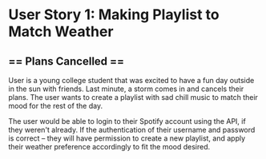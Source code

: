 # User Story 1: Making Playlist to Match Weather
## == Plans Cancelled ==
User is a young college student that was excited to have a fun day outside in the sun with friends. Last minute, a storm comes in and cancels their plans. The user wants to create a playlist with sad chill music to match their mood for the rest of the day.

The user would be able to login to their Spotify account using the API, if they weren't already. If the authentication of their username and password is correct – they will have permission to create a new playlist, and apply their weather preference accordingly to fit the mood desired.
